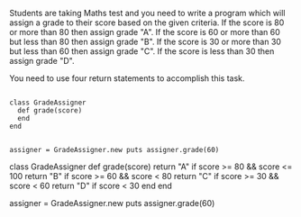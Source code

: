 Students are taking Maths test and you need to write a program which will assign a grade to their score
based on the given criteria. If the score is 80 or more than 80 then assign grade "A".
If the score is 60 or more than 60 but less than 80 then assign grade "B".
If the score is 30 or more than 30 but less than 60 then assign grade "C".
If the score is less than 30 then assign grade "D".

You need to use four return statements to accomplish this task.

<Editor lang="ruby" type="exercise">
<code>
class GradeAssigner
  def grade(score)
  end
end

assigner = GradeAssigner.new
puts assigner.grade(60)
</code>

<solution>
class GradeAssigner
  def grade(score)
    return "A" if score >= 80 && score <= 100
    return "B" if score >= 60 && score < 80
    return "C" if score >= 30 && score < 60
    return "D" if score < 30
  end
end

assigner = GradeAssigner.new
puts assigner.grade(60)
</solution>
</Editor>